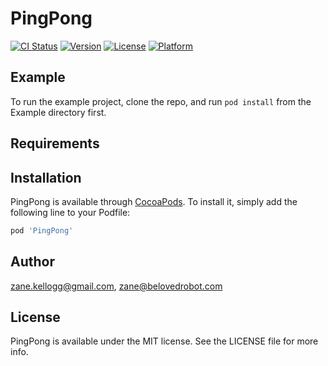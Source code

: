 # PingPong

[![CI Status](https://img.shields.io/travis/zane.kellogg@gmail.com/PingPong.svg?style=flat)](https://travis-ci.org/zane.kellogg@gmail.com/PingPong)
[![Version](https://img.shields.io/cocoapods/v/PingPong.svg?style=flat)](https://cocoapods.org/pods/PingPong)
[![License](https://img.shields.io/cocoapods/l/PingPong.svg?style=flat)](https://cocoapods.org/pods/PingPong)
[![Platform](https://img.shields.io/cocoapods/p/PingPong.svg?style=flat)](https://cocoapods.org/pods/PingPong)

## Example

To run the example project, clone the repo, and run `pod install` from the Example directory first.

## Requirements

## Installation

PingPong is available through [CocoaPods](https://cocoapods.org). To install
it, simply add the following line to your Podfile:

```ruby
pod 'PingPong'
```

## Author

zane.kellogg@gmail.com, zane@belovedrobot.com

## License

PingPong is available under the MIT license. See the LICENSE file for more info.
